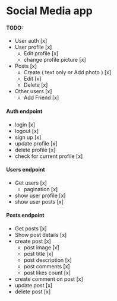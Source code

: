 # Social Media app

#### TODO:

- User auth [x]
- User profile [x]
  - Edit profile [x]
  - change profile picture [x]
- Posts [x]
  - Create ( text only or Add photo ) [x]
  - Edit [x]
  - Delete [x]
- Other users [x]
  - Add Friend [x]

#### Auth endpoint

- login [x]
- logout [x]
- sign up [x]
- update profile [x]
- delete profile [x]
- check for current profile [x]

#### Users endpoint

- Get users [x]
  - pagination [x]
- show user profile [x]
- show user posts [x]

#### Posts endpoint

- Get posts [x]
- Show post details [x]
- create post [x]
  - post image [x]
  - post title [x]
  - post description [x]
  - post comments [x]
  - post likes count [x]
- create comment on post [x]
- update post [x]
- delete post [x]
